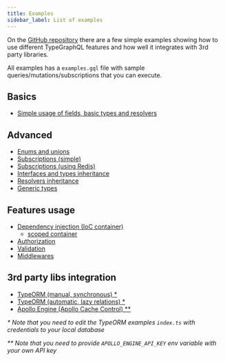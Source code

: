 ```yaml
---
title: Examples
sidebar_label: List of examples
---
```


On the [GitHub repository](https://github.com/19majkel94/type-graphql) there are a few simple examples showing how to use different TypeGraphQL features and how well it integrates with 3rd party libraries.

All examples has a `examples.gql` file with sample queries/mutations/subscriptions that you can execute.

## Basics

- [Simple usage of fields, basic types and resolvers](https://github.com/19majkel94/type-graphql/tree/master/examples/simple-usage)

## Advanced

- [Enums and unions](https://github.com/19majkel94/type-graphql/tree/master/examples/enums-and-unions)
- [Subscriptions (simple)](https://github.com/19majkel94/type-graphql/tree/master/examples/simple-subscriptions)
- [Subscriptions (using Redis)](https://github.com/19majkel94/type-graphql/tree/master/examples/redis-subscriptions)
- [Interfaces and types inheritance](https://github.com/19majkel94/type-graphql/tree/master/examples/interfaces-inheritance)
- [Resolvers inheritance](https://github.com/19majkel94/type-graphql/tree/master/examples/resolvers-inheritance)
- [Generic types](https://github.com/19majkel94/type-graphql/tree/master/examples/generic-types)

## Features usage

- [Dependency injection (IoC container)](https://github.com/19majkel94/type-graphql/tree/master/examples/using-container)
  - [scoped container](https://github.com/19majkel94/type-graphql/tree/master/examples/using-scoped-container)
- [Authorization](https://github.com/19majkel94/type-graphql/tree/master/examples/authorization)
- [Validation](https://github.com/19majkel94/type-graphql/tree/master/examples/automatic-validation)
- [Middlewares](https://github.com/19majkel94/type-graphql/tree/master/examples/middlewares)

## 3rd party libs integration

- [TypeORM (manual, synchronous) \*](https://github.com/19majkel94/type-graphql/tree/master/examples/typeorm-basic-usage)
- [TypeORM (automatic, lazy relations) \*](https://github.com/19majkel94/type-graphql/tree/master/examples/typeorm-lazy-relations)
- [Apollo Engine (Apollo Cache Control) \*\*](https://github.com/19majkel94/type-graphql/tree/master/examples/apollo-engine)

_\* Note that you need to edit the TypeORM examples `index.ts` with credentials to your local database_

_\*\* Note that you need to provide `APOLLO_ENGINE_API_KEY` env variable with your own API key_

